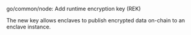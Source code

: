 go/common/node: Add runtime encryption key (REK)

The new key allows enclaves to publish encrypted data on-chain to an enclave
instance.
